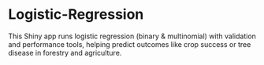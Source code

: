 # Logistic-Regression
This Shiny app runs logistic regression (binary &amp; multinomial) with validation and performance tools, helping predict outcomes like crop success or tree disease in forestry and agriculture.
